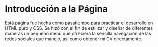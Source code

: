 # Introducción a la Página

Está pagina fue hecha como pasatiempo para practicar el desarrollo en HTML puro y CSS.
Se hizó con el fin de estilizar y diseñar de diferentes maneras un pequeño menú que ofreciera la sencilla navegación
de las redes sociales que manejo, así como obtener mi CV directamente.
